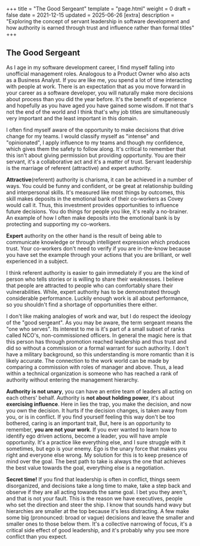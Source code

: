 +++
title = "The Good Sergeant"
template = "page.html"
weight = 0
draft = false
date = 2021-12-15
updated = 2025-06-26
[extra]
description = "Exploring the concept of servant leadership in software development and how authority is earned through trust and influence rather than formal titles"
+++

## The Good Sergeant

As I age in my software development career, I find myself falling into unofficial management roles. Analogous to a Product Owner who also acts as a Business Analyst. If you are like me, you spend a lot of time interacting with people at work. There is an expectation that as you move forward in your career as a software developer, you will naturally make more decisions about process than you did the year before. It's the benefit of experience and hopefully as you have aged you have gained some wisdom. If not that's not the end of the world and I think that's why job titles are simultaneously very important and the least important in this domain.

I often find myself aware of the opportunity to make decisions that drive change for my teams. I would classify myself as "intense" and "opinionated", I apply influence to my teams and though my confidence, which gives them the safety to follow along. It's critical to remember that this isn't about giving permission but providing opportunity. You are their servant, it's a collaborative act and it's a matter of trust. Servant leadership is the marriage of referent (attractive) and expert authority.

__Attractive__(referent) authority is charisma, it can be achieved in a number of ways. You could be funny and confident, or be great at relationship building and interpersonal skills. It's measured like most things by outcomes, this skill makes deposits in the emotional bank of their co-workers as Covey would call it. Thus, this investment provides opportunities to influence future decisions. You do things for people you like, it's really a no-brainer. An example of how I often make deposits into the emotional bank is by protecting and supporting my co-workers.

__Expert__ authority on the other hand is the result of being able to communicate knowledge or through intelligent expression which produces trust. Your co-workers don't need to verify if you are in-the-know because you have set the example through your actions that you are brilliant, or well experienced in a subject.

I think referent authority is easier to gain immediately if you are the kind of person who tells stories or is willing to share their weaknesses. I believe that people are attracted to people who can comfortably share their vulnerabilities. While, expert authority has to be demonstrated through considerable performance. Luckily enough work is all about performance, so you shouldn't find a shortage of opportunities there either.

I don't like making analogies of work and war, but I do respect the ideology of the "good sergeant". As you may be aware, the term sergeant means the "one who serves". Its interest to me is it's part of a small subset of ranks called NCO's, non-commissioned officers. In general the magic here is that this person has through promotion reached leadership and thus trust and did so without a commission or a formal warrant for such authority. I don't have a military background, so this understanding is more romantic than it is likely accurate. The connection to the work world can be made by comparing a commission with roles of manager and above. Thus, a lead within a technical organization is someone who has reached a rank of authority without entering the management hierarchy.

__Authority is not unary__, you can have an entire team of leaders all acting on each others' behalf. Authority is __not about holding power__, it's about __exercising influence__. Here in lies the trap, you make the decision, and now you own the decision. It hurts if the decision changes, is taken away from you, or is in conflict. If you find yourself feeling this way don't be too bothered, caring is an important trait, But, here is an opportunity to remember, __you are not your work__. If you ever wanted to learn how to identify ego driven actions, become a leader, you will have ample opportunity. It's a practice like everything else, and I sure struggle with it sometimes, but ego is your enemy. Ego is the unary force that makes you right and everyone else wrong. My solution for this is to keep presence of mind over the goal. The best path to take is always the one that achieves the best value towards the goal, everything else is a negotiation.

__Secret time!__ If you find that leadership is often in conflict, things seem disorganized, and decisions take a long time to make, take a step back and observe if they are all acting towards the same goal. I bet you they aren't, and that is not your fault. This is the reason we have executives, people who set the direction and steer the ship. I know that sounds hand wavy but hierarchies are smaller at the top because it's less distracting. A few make some big (pronounced: broad or vague) decisions and leave the smaller and smaller ones to those below them. It's a collective narrowing of focus, it's a critical side effect of good leadership, and it's probably why you see more conflict than you expect.
